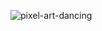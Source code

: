 ![pixel-art-dancing](https://github.com/CoolCoolOne/CoolCoolOne/assets/162994571/5b259301-d682-424c-9f4c-4a9c96084b5f)

